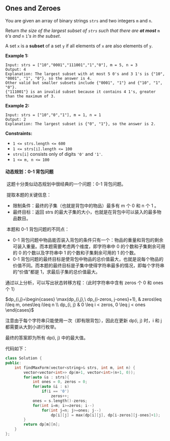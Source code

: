 ## Ones and Zeroes

You are given an array of binary strings `strs` and two integers `m` and `n`.

Return *the size of the largest subset of `strs` such that there are **at most*** `m` `0`*'s and* `n` `1`*'s in the subset*.

A set `x` is a **subset** of a set `y` if all elements of `x` are also elements of `y`.

**Example 1:**

```
Input: strs = ["10","0001","111001","1","0"], m = 5, n = 3
Output: 4
Explanation: The largest subset with at most 5 0's and 3 1's is {"10", "0001", "1", "0"}, so the answer is 4.
Other valid but smaller subsets include {"0001", "1"} and {"10", "1", "0"}.
{"111001"} is an invalid subset because it contains 4 1's, greater than the maximum of 3.
```

**Example 2:**

```
Input: strs = ["10","0","1"], m = 1, n = 1
Output: 2
Explanation: The largest subset is {"0", "1"}, so the answer is 2.
```

**Constraints:**

- `1 <= strs.length <= 600`
- `1 <= strs[i].length <= 100`
- `strs[i]` consists only of digits `'0'` and `'1'`.
- `1 <= m, n <= 100`

#### 动态规划：0-1 背包问题

​		这题十分类似动态规划中很经典的一个问题：0-1 背包问题。

​		提取本题的关键信息：

- 限制条件：最终的子集（也就是背包中的物品）最多有 m 个 0 和 n 个 1 。
- 最终目标：返回 strs 的最大子集的大小，也就是在背包中可以装入的最多物品数目。

​		本题和 0-1 背包问题的不同点：

- 0-1 背包问题中物品能否装入背包的条件只有一个：物品的重量和背包的剩余可装入重量。而本题需要考虑两个维度，即字符串中 0 的个数和子集剩余可用的 0 的个数以及字符串中 1 的个数和子集剩余可用的 1 的个数。
- 0-1 背包问题的最终目标是使背包中物品的总价值最大，也就是说每个物品的价值不同。而本题的最终目标是子集中使得字符串最多的情况，即每个字符串的“价值”都是 1，求最后子集的总价值最大。



通过以上分析，可以写出状态转移方程：（此时字符串中含有 zeros 个 0 和 ones 个 1）

$dp_{i,j}=\begin{cases} \max(dp_{i,j},\  dp_{i-zeros, j-ones}+1),  & zeros\leq i\leq m, ones\leq i\leq n \\ dp_{i, j} & 0 \leq i < zeros, 0 \leq j < ones  \end{cases}$



注意由于每个字符串只能使用一次（即有限背包），因此在更新 dp(i, j) 时，i 和 j 都需要从大到小进行枚举。

最终的答案即为所有 dp(i, j) 中的最大值。

代码如下：

```c++
class Solution {
public:
    int findMaxForm(vector<string>& strs, int m, int n) {
        vector<vector<int>> dp(m+1, vector<int>(n+1, 0));
        for(auto &s : strs){
            int ones = 0, zeros = 0;
            for(auto &i : s)
                if(i == '0')
                    zeros++;
            ones = s.length()-zeros;
            for(int i=m; i>=zeros; i--)
                for(int j=n; j>=ones; j--)
                    dp[i][j] = max(dp[i][j], dp[i-zeros][j-ones]+1);
        }
        return dp[m][n];
    }
};
```

